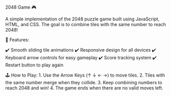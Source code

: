 2048 Game 🎮

A simple implementation of the 2048 puzzle game built using JavaScript, HTML, and CSS. The goal is to combine tiles with the same number to reach 2048!


🚀 Features:

✔️ Smooth sliding tile animations
✔️ Responsive design for all devices
✔️ Keyboard arrow controls for easy gameplay
✔️ Score tracking system
✔️ Restart button to play again

🕹️ How to Play:
	1.	Use the Arrow Keys (↑ ↓ ← →) to move tiles.
	2.	Tiles with the same number merge when they collide.
	3.	Keep combining numbers to reach 2048 and win!
	4.	The game ends when there are no valid moves left.


   
